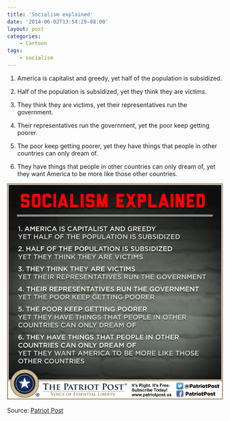 ```yaml
---
title: 'Socialism explained'
date: '2014-06-02T13:54:29-08:00'
layout: post
categories:
    - Cartoon
tags:
    - socialism
---
```


1. America is capitalist and greedy, yet half of the population is subsidized.

2. Half of the population is subsidized, yet they think they are victims.

3. They think they are victims, yet their representatives run the government. 

4. Their representatives run the government, yet the poor keep getting poorer.

5. The poor keep getting poorer, yet they have things that people in other countries can only dream of.

6. They have things that people in other countries can only dream of, yet they want America to be more like those other countries.

![Socialism explained](/assets/img/2014/06/Socialism-explained.jpg)

Source: [Patriot Post](https://patriotpost.us)
